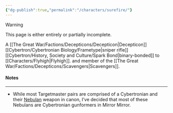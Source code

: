 ```yaml
---
{"dg-publish":true,"permalink":"/characters/surefire/"}
---
```

  
>[!warning] 
>This page is either entirely or partially incomplete. 

A [[The Great War/Factions/Decepticons/Decepticon\|Decepticon]] [[Cybertron/Cybertronian Biology/Frametype\|sniper rifle]] [[Cybertron/History, Society and Culture/Spark Bond\|binary-bonded]] to [[Characters/Flyhigh\|Flyhigh]]. and member of the [[The Great War/Factions/Decepticons/Scavengers\|Scavengers]].
#### Notes
---
- While most Targetmaster pairs are comprised of a Cybertronian and their [Nebulan](https://tfwiki.net/wiki/Nebulan) weapon in canon, I’ve decided that most of these Nebulans are Cybertronian gunformers in Mirror Mirror. 